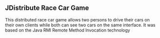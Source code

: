 ## JDistribute Race Car Game

This distributed race car game allows two persons to drive their cars on their own clients while both can see two cars on the same interface. It was based on the Java RMI Remote Method Invocation technology